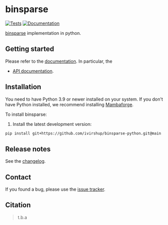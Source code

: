 # binsparse

[![Tests][badge-tests]][link-tests]
[![Documentation][badge-docs]][link-docs]

[badge-tests]: https://img.shields.io/github/actions/workflow/status/ivirshup/binsparse/test.yaml?branch=main
[link-tests]: https://github.com/ivirshup/binsparse/actions/workflows/test.yml
[badge-docs]: https://img.shields.io/readthedocs/binsparse

[binsparse](https://github.com/graphblas/binsparse-specification) implementation in python.

## Getting started

Please refer to the [documentation][link-docs]. In particular, the

-   [API documentation][link-api].

## Installation

You need to have Python 3.9 or newer installed on your system. If you don't have
Python installed, we recommend installing [Mambaforge](https://github.com/conda-forge/miniforge#mambaforge).

To install binsparse:

<!--
1) Install the latest release of `binsparse` from `PyPI <https://pypi.org/project/binsparse/>`_:

```bash
pip install binsparse-python
```
-->

1. Install the latest development version:

```bash
pip install git+https://github.com/ivirshup/binsparse-python.git@main
```

## Release notes

See the [changelog][changelog].

## Contact

If you found a bug, please use the [issue tracker][issue-tracker].

## Citation

> t.b.a

[scverse-discourse]: https://discourse.scverse.org/
[issue-tracker]: https://github.com/ivirshup/binsparse-python/issues
[changelog]: https://binsparse-python.readthedocs.io/latest/changelog.html
[link-docs]: https://binsparse-python.readthedocs.io
[link-api]: https://binsparse-python.readthedocs.io/latest/api.html
